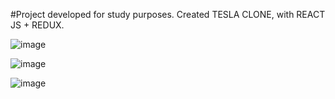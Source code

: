 #Project developed for study purposes. Created TESLA CLONE, with REACT JS + REDUX. 

![image](https://user-images.githubusercontent.com/47982525/134575619-e20ede80-c010-4a2a-b015-6c0db6bfb009.png)

![image](https://user-images.githubusercontent.com/47982525/134575654-33db8dd3-7514-457c-8052-7920f437fb88.png)

![image](https://user-images.githubusercontent.com/47982525/134575701-f3708f4d-0214-490c-a490-016e6530d638.png)
